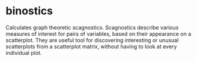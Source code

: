 # binostics

Calculates graph theoretic scagnostics.  Scagnostics describe various measures of interest for pairs of variables, based on their appearance on a scatterplot.  They are useful tool for discovering interesting or unusual scatterplots from a scatterplot matrix, without having to look at every individual plot.